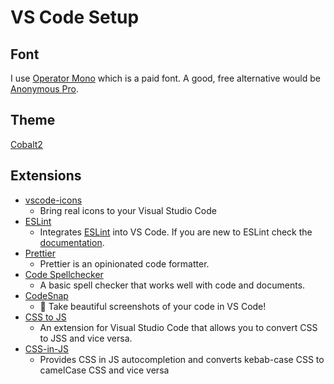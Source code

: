 # VS Code Setup
## Font
I use [Operator Mono](https://typography.com/blog/introducing-operator) which is a paid font. A good, free alternative would be [Anonymous Pro](https://www.marksimonson.com/fonts/view/anonymous-pro).

## Theme
[Cobalt2](https://github.com/wesbos/cobalt2)

## Extensions
- [vscode-icons](https://marketplace.visualstudio.com/items?itemName=vscode-icons-team.vscode-icons)
  - Bring real icons to your Visual Studio Code
- [ESLint](https://marketplace.visualstudio.com/items?itemName=dbaeumer.vscode-eslint)
  - Integrates [ESLint](http://eslint.org/) into VS Code. If you are new to ESLint check the [documentation](http://eslint.org/).
- [Prettier](https://marketplace.visualstudio.com/items?itemName=esbenp.prettier-vscode)
  - Prettier is an opinionated code formatter.
- [Code Spellchecker](https://marketplace.visualstudio.com/items?itemName=streetsidesoftware.code-spell-checker)
  - A basic spell checker that works well with code and documents.
- [CodeSnap](https://marketplace.visualstudio.com/items?itemName=adpyke.codesnap)
  - 📸 Take beautiful screenshots of your code in VS Code!
- [CSS to JS](https://marketplace.visualstudio.com/items?itemName=infarkt.css-to-jss)
  - An extension for Visual Studio Code that allows you to convert CSS to JSS and vice versa.
- [CSS-in-JS](https://marketplace.visualstudio.com/items?itemName=paulmolluzzo.convert-css-in-js)
  - Provides CSS in JS autocompletion and converts kebab-case CSS to camelCase CSS and vice versa